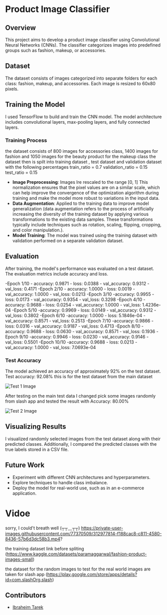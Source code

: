 # Product Image Classifier

## Overview
This project aims to develop a product image classifier using Convolutional Neural Networks (CNNs). The classifier categorizes images into predefined groups such as fashion, makeup, or accessories.

## Dataset
The dataset consists of images categorized into separate folders for each class: fashion, makeup, and accessories. Each image is resized to 60x80 pixels.

## Training the Model
I used TensorFlow to build and train the CNN model. The model architecture includes convolutional layers, max-pooling layers, and fully connected layers.

### Training Process
the dataset consists of 800 images for accessories class, 1400 images for fashion and 1050 images for the beauty product for the makeup class the dataset then is spilt into training dataset , test dataset and validation dataset with the following percentages train_ratio = 0.7 validation_ratio = 0.15 test_ratio = 0.15
- **Image Preprocessing**: Images Ire rescaled to the range [0, 1] This normalization ensures that the pixel values are on a similar scale, which can help improve the convergence of the optimization algorithm during training and make the model more robust to variations in the input data.
- **Data Augmentation**: Applied to the training data to improve model generalization (data augmentation refers to the process of artificially increasing the diversity of the training dataset by applying various transformations to the existing data samples. These transformations typically include techniques such as rotation, scaling, flipping, cropping, and color manipulation.).
- **Model Training**:  The model was trained using the training dataset with validation performed on a separate validation dataset.

## Evaluation
After training, the model's performance was evaluated on a test dataset. The evaluation metrics include accuracy and loss.

-Epoch 1/10
    - accuracy: 0.9871 - loss: 0.0388 - val_accuracy: 0.9312 - val_loss: 0.4171
-Epoch 2/10
    - accuracy: 1.0000 - loss: 0.0019 - val_accuracy: 1.0000 - val_loss: 0.0213
-Epoch 3/10
    -accuracy: 0.9955 - loss: 0.0173 - val_accuracy: 0.9354 - val_loss: 0.3298
-Epoch 4/10
    -accuracy: 0.9688 - loss: 0.0254 - val_accuracy: 1.0000 - val_loss: 1.4236e-04
-Epoch 5/10
    -accuracy: 0.9969 - loss: 0.0149 - val_accuracy: 0.9312 - val_loss: 0.3802
-Epoch 6/10
    -accuracy: 1.0000 - loss: 5.1846e-04 - val_accuracy: 0.8571 - val_loss: 0.2513
-Epoch 7/10
    -accuracy: 0.9866 - loss: 0.0316 - val_accuracy: 0.9187 - val_loss: 0.4713
-Epoch 8/10
    -accuracy: 0.9688 - loss: 0.0630 - val_accuracy: 0.8571 - val_loss: 0.1936
-Epoch 9/10
    -accuracy: 0.9946 - loss: 0.0230 - val_accuracy: 0.9146 - val_loss: 0.5501
-Epoch 10/10
    -accuracy: 0.9688 - loss: 0.0213 - val_accuracy: 1.0000 - val_loss: 7.0693e-04

### Test Accuracy
The model achieved an accuracy of approximately 92% on the test dataset.
Test accuracy: 92.08% this is for the test dataset from the main dataset

![Test 1 Image](https://github.com/IbraheimTarek/Image-classifier/blob/main/results/test_1.jpg)

After testing on the main test data I changed pick some images randomly from slash app and tested the result with
Accuracy: 80.00%

![Test 2 Image](https://github.com/IbraheimTarek/Image-classifier/blob/main/results/test_2.jpg)
## Visualizing Results
I visualized randomly selected images from the test dataset along with their predicted classes. Additionally, I compared the predicted classes with the true labels stored in a CSV file.

## Future Work
- Experiment with different CNN architectures and hyperparameters.
- Explore techniques to handle class imbalance.
- Deploy the model for real-world use, such as in an e-commerce application.

# Vidoe
sorry, I could't breath well (┬┬﹏┬┬)
https://private-user-images.githubusercontent.com/77370509/312977814-f188cac8-c811-4580-8436-57b6d3dc58b3.mp4?

the training dataset link before spliting
(https://www.kaggle.com/datasets/paramaggarwal/fashion-product-images-small)

the dataset for the random images to test for the real world images are taken for slash app 
(https://play.google.com/store/apps/details?id=com.slashOrg.slash)
## Contributors
- [Ibraheim Tarek](https://github.com/IbraheimTarek)
